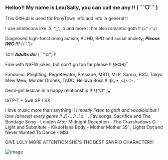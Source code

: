 ### Helloo!! My name is Lea/Sally, you can call me any !! ( ˶ˆᗜˆ˵ )
 
 This GitHub is used for PonyTown info and info in general !!
 
I use emoticons like :3, ^_^, :o and more !! I'm also romantic goth !! (๑ᵔ⤙ᵔ๑)

 Diagnosed high-functioning autism, ADHD, BPD and social anxiety; ***Please IWC !!!*** (ง'̀-'́)ง

14 !! ***Adults dni*** ( ˶°ㅁ°) !!

 Fine with NSFW jokes, but don't go too far please !! (ᗒᗣᗕ)՞

Fandoms: Phighting, Regretevator, Pressure, MBTI, MLP, Sanrio, BSD, Tokyo Mew Mew, Murder Drones, TADC, Helluva Boss !! ദ്ദി(｡•̀ ,<)~✩‧₊

 Demi-girl lesbian in a happy relationship !! ٩(^ᗜ^ )و

ISTP-T + 5w8 SP / SX

 I love music more than anything !!
  *I mostly listen to goth and vocaloid but I love (almost) every genre !!* ♫⋆｡♪ ₊˚♬ ﾟ.
 Fav songs; Sacrifice and The Bondage Song - London After Midnight
            Deception - The Cruxshadows
           O Light and Substitute - KikuoHana
          Body - Mother Mother
        3S' , Lights Out and Never Wanted To Dance - MSI 




  GIVE LOLY MORE ATTENTION SHE'S THE BEST SANRIO CHARACTER!!!

![image](https://github.com/user-attachments/assets/849096b3-2e07-450f-83a2-f552c3c1221a)

